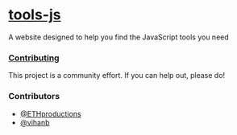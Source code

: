 # [tools-js](https://tools-js.github.io)
A website designed to help you find the JavaScript tools you need

### [Contributing](/Contributing.md)

This project is a community effort. If you can help out, please do!

### Contributors

- [@ETHproductions](https://github.com/ETHproductions)
- [@vihanb](https://github.com/vihanb)
